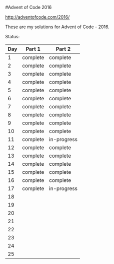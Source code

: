 #Advent of Code 2016

http://adventofcode.com/2016/


These are my solutions for Advent of Code - 2016.


Status:

Day    |  Part 1     | Part 2
------ | ----------- | -----------
1      | complete    | complete
2      | complete    | complete
3      | complete    | complete
4      | complete    | complete
5      | complete    | complete
6      | complete    | complete
7      | complete    | complete
8      | complete    | complete
9      | complete    | complete
10     | complete    | complete
11     | complete    | in-progress
12     | complete    | complete
13     | complete    | complete
14     | complete    | complete
15     | complete    | complete
16     | complete    | complete
17     | complete    | in-progress
18     |             | 
19     |             | 
20     |             | 
21     |             | 
22     |             | 
23     |             | 
24     |             | 
25     |             | 
